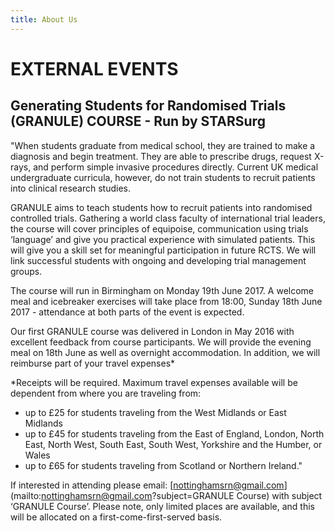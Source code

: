 ```yaml
---
title: About Us
---
```

# EXTERNAL EVENTS

## Generating Students for Randomised Trials (GRANULE) COURSE - Run by STARSurg

"When students graduate from medical school, they are trained to make a diagnosis and begin treatment. They are able to prescribe drugs, request X-rays, and perform simple invasive procedures directly. Current UK medical undergraduate curricula, however, do not train students to recruit patients into clinical research studies.

GRANULE aims to teach students how to recruit patients into randomised controlled trials. Gathering a world class faculty of international trial leaders, the course will cover principles of equipoise, communication using trials ‘language’ and give you practical experience with simulated patients. This will give you a skill set for meaningful participation in future RCTS. We will link successful students with ongoing and developing trial management groups.

The course will run in Birmingham on Monday 19th June 2017. A welcome meal and icebreaker exercises will take place from 18:00, Sunday 18th June 2017 -  attendance at both parts of the event is expected.

Our first GRANULE course was delivered in London in May 2016 with excellent feedback from course participants. We will provide the evening meal on 18th June as well as overnight accommodation. In addition, we will reimburse part of your travel expenses*

*Receipts will be required. Maximum travel expenses available will be dependent from where you are traveling from:
- up to £25 for students traveling from the West Midlands or East Midlands
- up to £45 for students traveling from the East of England, London, North East, North West, South East, South West, Yorkshire and the Humber, or Wales
- up to £65 for students traveling from Scotland or Northern Ireland."

If interested in attending please email: [nottinghamsrn@gmail.com](mailto:nottinghamsrn@gmail.com?subject=GRANULE Course) with subject ‘GRANULE Course’. Please note, only limited places are available, and this will be allocated on a first-come-first-served basis. 

